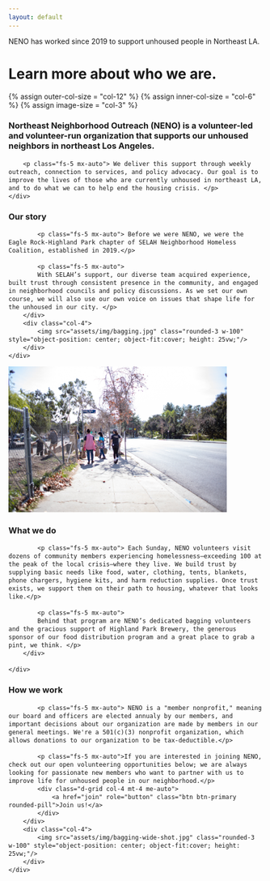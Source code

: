 ```yaml
---
layout: default
---
```


<div class="p-5 bg-dark rounded-3 text-light">
	<div class="container-fluid py-5">
		<p class="neno-blurb">NENO has worked since 2019 to support unhoused people in Northeast LA.</p>
		<h1 class="display-5 fw-bold">Learn more about who we are.</h1>
	</div>
</div>

{% assign outer-col-size = "col-12" %}
{% assign inner-col-size = "col-6" %}
{% assign image-size = "col-3" %}

<div class="{{outer-col-size}} py-2 mx-auto my-4">
	<div class="col-8 mx-auto my-4 text-center">
		<h3 class="text-secondary mx-auto mb-4 fw-bold">Northeast Neighborhood Outreach (NENO) is a volunteer-led and volunteer-run organization that supports our unhoused neighbors in northeast Los Angeles.</h3>

		<p class="fs-5 mx-auto"> We deliver this support through weekly outreach, connection to services, and policy advocacy. Our goal is to improve the lives of those who are currently unhoused in northeast LA, and to do what we can to help end the housing crisis. </p>
	</div>
</div>

<div class="{{outer-col-size}} mx-auto py-2 rounded-3 bg-accent">
	<div class="row align-items-center justify-content-center">
		<div class="{{inner-col-size}}">
			<h3 class="text-dark my-4 text-bold mx-auto">Our story</h3>

			<p class="fs-5 mx-auto"> Before we were NENO, we were the Eagle Rock-Highland Park chapter of SELAH Neighborhood Homeless Coalition, established in 2019.</p>

			<p class="fs-5 mx-auto">
			With SELAH’s support, our diverse team acquired experience, built trust through consistent presence in the community, and engaged in neighborhood councils and policy discussions. As we set our own course, we will also use our own voice on issues that shape life for the unhoused in our city. </p>
		</div>
		<div class="col-4">
			<img src="assets/img/bagging.jpg" class="rounded-3 w-100" style="object-position: center; object-fit:cover; height: 25vw;"/>
		</div>
	</div>
</div>

<div class="{{outer-col-size}} mx-auto py-2">
	<div class="row align-items-center justify-content-center">
		<div class="col-4">
			<img src="assets/img/outreach-wide.jpg" class="rounded-3 w-100" style="object-position: center; object-fit:cover; height: 30vw;"/>
		</div>
		<div class="col-6">
			<h3 class="text-secondary my-4 text-bold mx-auto">What we do</h3>

			<p class="fs-5 mx-auto"> Each Sunday, NENO volunteers visit dozens of community members experiencing homelessness—exceeding 100 at the peak of the local crisis—where they live. We build trust by supplying basic needs like food, water, clothing, tents, blankets, phone chargers, hygiene kits, and harm reduction supplies. Once trust exists, we support them on their path to housing, whatever that looks like.</p>

			<p class="fs-5 mx-auto">
			Behind that program are NENO’s dedicated bagging volunteers and the gracious support of Highland Park Brewery, the generous sponsor of our food distribution program and a great place to grab a pint, we think. </p>
		</div>

	</div>
</div>

<div class="{{outer-col-size}} mx-auto py-2 rounded-3 bg-accent">
	<div class="row align-items-center justify-content-center">
		<div class="{{inner-col-size}} my-4">
			<h3 class="text-dark my-4 text-bold mx-auto">How we work</h3>

			<p class="fs-5 mx-auto"> NENO is a "member nonprofit," meaning our board and officers are elected annualy by our members, and important decisions about our organization are made by members in our general meetings. We're a 501(c)(3) nonprofit organization, which allows donations to our organization to be tax-deductible.</p>

			<p class="fs-5 mx-auto">If you are interested in joining NENO, check out our open volunteering opportunities below; we are always looking for passionate new members who want to partner with us to improve life for unhoused people in our neighborhood.</p>
			<div class="d-grid col-4 mt-4 me-auto">
	         	<a href="join" role="button" class="btn btn-primary rounded-pill">Join us!</a>
	        </div>
		</div>
		<div class="col-4">
			<img src="assets/img/bagging-wide-shot.jpg" class="rounded-3 w-100" style="object-position: center; object-fit:cover; height: 25vw;"/>
		</div>
	</div>
</div>
